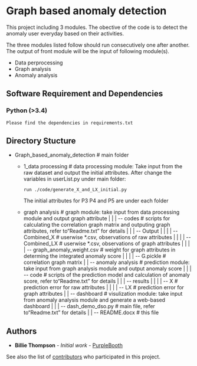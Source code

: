 # Graph based anomaly detection

This project including 3 modules.  The obective of the code is to detect the anomaly user everyday based on their activities.

The three modules listed follow should run consecutively one after another. The output of front module will be the input of following module(s).

* Data perprocessing
* Graph analysis
* Anomaly analysis


## Software Requirement and Dependencies
### Python (>3.4)
```
Please find the dependencies in requirements.txt
```

## Directory Stucture 
* Graph_based_anomaly_detection # main folder 
  - 1_data processing # data processing module: 
    Take input from the raw dataset and output the initial attributes. After change the variables in userList.py under main folder:
    ```
    run ./code/generate_X_and_LX_initial.py 
    ```
    The initial attributes for P3 P4 and P5 are under each folder

  - graph analysis # graph module: take input from data processing module and output graph     attribute
|    |    | -- codes # scripts for calculating the correlation graph matrix and outputing graph         attributes,  refer to“Readme.txt” for details
|    |    | -- Output 
|    |    |    | -- Combined_X # userwise *.csv, observations of raw attributes
|    |    |    | -- Combined_LX # userwise *.csv, observations of graph attributes
|    |    |    | -- graph_anomaly_weight.csv # weight for graph attributes in determing the             integrated anomaly score
|    |    |    | -- G.pickle # correlation graph matrix
|    | -- anomaly analysis  # prediction module: take input from graph analysis module and         output anomaly score
|    |    | -- code # scripts of the prediction model and calculation of anomaly score,  refer         to“Readme.txt” for details
|    |    | -- results
|    |    |    | -- X # prediction error for raw attributes
|    |    |    | -- LX # prediction error for graph attributes
|    | -- dashboard    # visulization module: take input from anomaly analysis module and generate     a web-based dashboard
|    |    | -- dash_demo_dso.py # main file,  refer to“Readme.txt” for details
|    | -- README.docx # this file



## Authors

* **Billie Thompson** - *Initial work* - [PurpleBooth](https://github.com/PurpleBooth)

See also the list of [contributors](https://github.com/your/project/contributors) who participated in this project.




